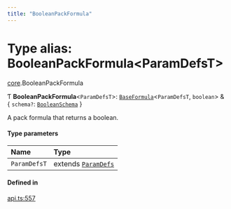 ```yaml
---
title: "BooleanPackFormula"
---
```

# Type alias: BooleanPackFormula<ParamDefsT\>

[core](../modules/core.md).BooleanPackFormula

Ƭ **BooleanPackFormula**<`ParamDefsT`\>: [`BaseFormula`](core.BaseFormula.md)<`ParamDefsT`, `boolean`\> & { `schema?`: [`BooleanSchema`](../interfaces/core.BooleanSchema.md)  }

A pack formula that returns a boolean.

#### Type parameters

| Name | Type |
| :------ | :------ |
| `ParamDefsT` | extends [`ParamDefs`](core.ParamDefs.md) |

#### Defined in

[api.ts:557](https://github.com/coda/packs-sdk/blob/main/api.ts#L557)
